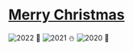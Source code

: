 # [Merry Christmas](https://adventofcode.com)
![2022](https://github.com/davhin/adventofcode/actions/workflows/2022.yml/badge.svg) :christmas_tree:
![2021](https://github.com/davhin/adventofcode/actions/workflows/2021.yml/badge.svg) :snowman:
![2020](https://github.com/davhin/adventofcode/actions/workflows/2020.yml/badge.svg) :gift:
